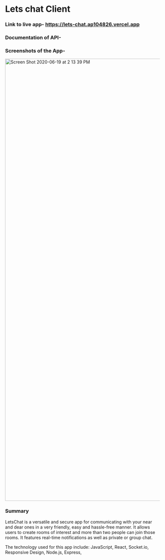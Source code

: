 
# Lets chat Client

### Link to live app- https://lets-chat.ap104826.vercel.app

### Documentation of API- 


### Screenshots of the App- 

<img width="1440" alt="Screen Shot 2020-06-19 at 2 13 39 PM" src=file:///Users/arpita/Desktop/Screen%20Shot%202020-07-18%20at%206.48.18%20PM.png>

### Summary

LetsChat is a versatile and secure app for communicating with your near and dear ones in a very friendly, easy and hassle-free manner. It allows users to create rooms of interest and more than two people can join those rooms. It features real-time notifications as well as private or group chat. 

 The technology used for this app include: JavaScript, React, Socket.io, Responsive Design, Node.js, Express, 
